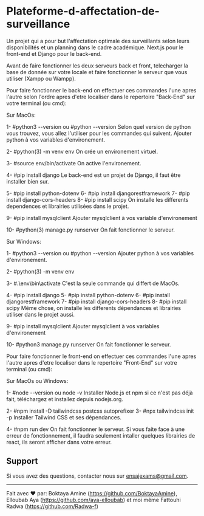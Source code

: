 # Plateforme-d-affectation-de-surveillance
Un projet qui a pour but l'affectation optimale des surveillants selon leurs disponibilités et un planning dans le cadre académique. 
Next.js pour le front-end et Django pour le back-end.

Avant de faire fonctionner les deux serveurs back et front, telecharger la base de donnée sur votre locale et faire fonctionner le serveur que vous utiliser (Xampp ou Wampp).

Pour faire fonctionner le back-end on effectuer ces commandes l'une apres l'autre selon l'ordre apres d'etre localiser dans le repertoire "Back-End" sur votre terminal (ou cmd):

Sur MacOs:

1- #python3 --version ou #python --version 
Selon quel version de python vous trouvez, vous allez l'utiliser pour les commandes qui suivent.
Ajouter python à vos variables d'environement.

2- #python(3) -m venv env 
On crée un environement virtuel.

3- #source env/bin/activate 
On active l'environement.

4- #pip install django 
Le back-end est un projet de Django, il faut être installer bien sur.

5- #pip install python-dotenv
6- #pip install djangorestframework
7- #pip install django-cors-headers
8- #pip install scipy 
On installe les differents dependences et librairies utilisées dans le projet.

9- #pip install mysqlclient 
Ajouter mysqlclient à vos variable d'environement

10- #python(3) manage.py runserver
On fait fonctionner le serveur.


Sur Windows:

1- #python3 --version ou #python --version 
Ajouter python à vos variables d'environement.

2- #python(3) -m venv env 

3- #.\env\bin\activate 
C'est la seule commande qui differt de MacOs.

4- #pip install django 
5- #pip install python-dotenv
6- #pip install djangorestframework
7- #pip install django-cors-headers
8- #pip install scipy 
Même chose, on installe les differents dépendances et librairies utiliser dans le projet aussi.

9- #pip install mysqlclient 
Ajouter mysqlclient à vos variables d'environement

10- #python3 manage.py runserver
On fait fonctionner le serveur.

Pour faire fonctionner le front-end on effectuer ces commandes l'une apres l'autre apres d'etre localiser dans le repertoire "Front-End" sur votre terminal (ou cmd):

Sur MacOs ou Windows:

1- #node --version ou node -v
Installer Node.js et npm si ce n'est pas déjà fait, téléchargez et installez depuis nodejs.org.

2- #npm install -D tailwindcss postcss autoprefixer
3- #npx tailwindcss init -p
Installer Tailwind CSS et ses dépendances.

4- #npm run dev
On fait fonctionner le serveur. 
Si vous faite face à une erreur de fonctionnement, il faudra seulement intaller quelques librairies de react, ils seront afficher dans votre erreur.


## Support

Si vous avez des questions, contacter nous sur ensajexams@gmail.com.


---
Fait avec ❤️ par: Boktaya Amine (https://github.com/BoktayaAmine), Elloubab Aya (https://github.com/aya-elloubab) et moi même Fattouhi Radwa (https://github.com/Radwa-f)
